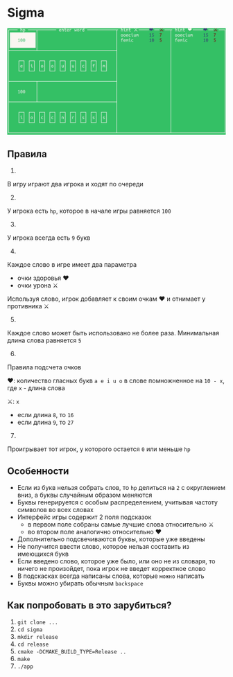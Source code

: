 # Sigma

<p align="center">
  <img src="./media/game.gif" alt="Game"></img>
</p>

## Правила

1.
В игру играют два игрока и ходят по очереди

2. 
У игрока есть `hp`, которое в начале игры равняется `100`

3. 
У игрока всегда есть `9` букв

4. 
Каждое слово в игре имеет два параметра 
 - очки здоровья ❤
 - очки урона ⚔

Используя слово, игрок добавляет к своим очкам ❤ и отнимает у противника ⚔

5. 
Каждое слово может быть использовано не более раза. Минимальная длина слова равняется `5`

6.
Правила подсчета очков 

❤: количество гласных букв `a e i u o` в слове помножненное на `10 - x`, где `x` - длина слова 

⚔: `x`
 - если длина `8`, то `16`
 - если длина `9`, то `27`

7.
Проигрывает тот игрок, у которого остается `0` или меньше `hp`

## Особенности

- Если из букв нельзя собрать слов, то `hp` делиться на `2` с округлением вниз, а буквы случайным образом меняются
- Буквы генерируется с особым распределением, учитывая частоту символов во всех словах
- Интерфейс игры содержит 2 поля подсказок
	- в первом поле собраны самые лучшие слова относительно ⚔
	- во втором поле аналогично относительно ❤
- Дополнительно подсвечиваются буквы, которые уже введены
- Не получится ввести слово, которое нельзя составить из имеющихся букв
- Если введено слово, которое уже было, или оно не из словаря, то ничего не произойдет, пока игрок не введет корректное слово
- В подскасках всегда написаны слова, которые `можно` написать
- Буквы можно убирать обычным `backspace`

## Как попробовать в это зарубиться?

1. `git clone ...`
2. `cd sigma`
3. `mkdir release`
4. `cd release`
5. `cmake -DCMAKE_BUILD_TYPE=Release ..`
6. `make`
7. `./app`

